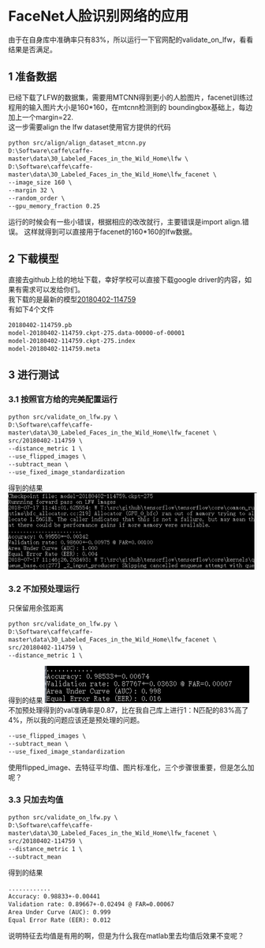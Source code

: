 # FaceNet人脸识别网络的应用
由于在自身库中准确率只有83%，所以运行一下官网配的validate_on_lfw，看看结果是否满足。
## 1 准备数据
已经下载了LFW的数据集，需要用MTCNN得到更小的人脸图片，facenet训练过程用的输入图片大小是160*160，在mtcnn检测到的
boundingbox基础上，每边加上一个margin=22.   
这一步需要align the lfw dataset使用官方提供的代码
```
python src/align/align_dataset_mtcnn.py 
D:\Software\caffe\caffe-master\data\30_Labeled_Faces_in_the_Wild_Home\lfw \
D:\Software\caffe\caffe-master\data\30_Labeled_Faces_in_the_Wild_Home\lfw_facenet \
--image_size 160 \
--margin 32 \
--random_order \
--gpu_memory_fraction 0.25 
``` 
运行的时候会有一些小错误，根据相应的改改就行，主要错误是import align.错误。
这样就得到可以直接用于facenet的160*160的lfw数据。
## 2 下载模型
直接去github上给的地址下载，幸好学校可以直接下载google driver的内容，如果有需求可以发给你们。  
我下载的是最新的模型[20180402-114759](https://github.com/davidsandberg/facenet)   
有如下4个文件
```
20180402-114759.pb
model-20180402-114759.ckpt-275.data-00000-of-00001
model-20180402-114759.ckpt-275.index
model-20180402-114759.meta
```
## 3 进行测试
### 3.1 按照官方给的完美配置运行
```
python src/validate_on_lfw.py \
D:\Software\caffe\caffe-master\data\30_Labeled_Faces_in_the_Wild_Home\lfw_facenet \
src/20180402-114759 \
--distance_metric 1 \
--use_flipped_images \
--subtract_mean \
--use_fixed_image_standardization
```
得到的结果
![1](https://github.com/alfredtorres/Reading-notebook/blob/master/MyImage/facenet_result1.png)  
### 3.2 不加预处理运行
只保留用余弦距离
```
python src/validate_on_lfw.py \
D:\Software\caffe\caffe-master\data\30_Labeled_Faces_in_the_Wild_Home\lfw_facenet \
src/20180402-114759 \
--distance_metric 1 \
```
得到的结果
![2](https://github.com/alfredtorres/Reading-notebook/blob/master/MyImage/facenet_result2.png)    
不加预处理得到的val准确率是0.87，比在我自己库上进行1：N匹配的83%高了4%，所以我的问题应该还是预处理的问题。
```
--use_flipped_images \
--subtract_mean \
--use_fixed_image_standardization
```
使用flipped_image、去特征平均值、图片标准化，三个步骤很重要，但是怎么加呢？
### 3.3 只加去均值
```
python src/validate_on_lfw.py \
D:\Software\caffe\caffe-master\data\30_Labeled_Faces_in_the_Wild_Home\lfw_facenet \
src/20180402-114759 \
--distance_metric 1 \
--subtract_mean
```
得到的结果
```
............
Accuracy: 0.98833+-0.00441
Validation rate: 0.89667+-0.02494 @ FAR=0.00067
Area Under Curve (AUC): 0.999
Equal Error Rate (EER): 0.012
```
说明特征去均值是有用的啊，但是为什么我在matlab里去均值后效果不变呢？
